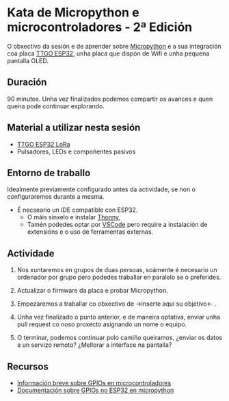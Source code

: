 # Kata de Micropython e microcontroladores - 2ª Edición

O obxectivo da sesión e de aprender sobre [Micropython](https://micropython.org/) e a sua integración coa
placa [TTGO ESP32](https://makeradvisor.com/esp32-sx1276-lora-ssd1306-oled/), unha placa que dispón de
Wifi e unha pequena pantalla OLED.

## Duración

90 minutos. Unha vez finalizados podemos compartir os avances e quen queira pode continuar explorando.

## Material a utilizar nesta sesión

* [TTGO ESP32 LoRa](https://makeradvisor.com/esp32-sx1276-lora-ssd1306-oled/)
* Pulsadores, LEDs e compoñentes pasivos

## Entorno de traballo

Idealmente previamente configurado antes da actividade, se non o configuraremos
durante a mesma.

* É necseario un IDE compatible con ESP32.
  * O máis sinxelo e instalar [Thonny](https://thonny.org/),
  * Tamén podedes optar por [VSCode](https://code.visualstudio.com/) pero require a instalación de
extensións e o uso de ferramentas externas.

## Actividade

1. Nos xuntaremos en grupos de duas persoas, soámente é necesario un ordenador
por grupo pero podedes traballar en paralelo se o preferides.

2. Actualizar o firmware da placa e probar Micropython.

3. Empezaremos a traballar co obxectivo de ->inserte aquí su objetivo<- .

4. Unha vez finalizado o punto anterior, e de maneira optativa, enviar unha pull request co noso
proxecto asignando un nome o equipo.

5. O terminar, podemos continuar polo camiño queiramos, ¿enviar os datos a un servizo remoto?
¿Mellorar a interface na pantalla?

## Recursos

* [Información breve sobre GPIOs en microcontroladores](https://embeddedartistry.com/blog/2018/06/04/demystifying-microcontroller-gpio-settings/)
* [Documentación sobre GPIOs no ESP32 en micropython](https://docs.micropython.org/en/latest/esp32/quickref.html#pins-and-gpio)

